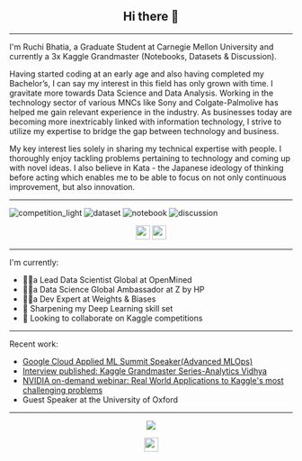 <h2 align="center">Hi there 👋</h2>

---
I'm Ruchi Bhatia, a Graduate Student at Carnegie Mellon University and currently a 3x Kaggle Grandmaster (Notebooks, Datasets & Discussion).

Having started coding at an early age and also having completed my Bachelor’s, I can say my interest in this field has only grown with time. I gravitate more towards Data Science and Data Analysis. Working in the technology sector of various MNCs like Sony and Colgate-Palmolive has helped me gain relevant experience in the industry. As businesses today are becoming more inextricably linked with information technology, I strive to utilize my expertise to bridge the gap between technology and business.       

My key interest lies solely in sharing my technical expertise with people. I thoroughly enjoy tackling problems pertaining to technology and coming up with novel ideas. I also believe in Kata - the Japanese ideology of thinking before acting which enables me to be able to focus on not only continuous improvement, but also innovation.

---

![competition_light](https://road-to-kaggle-grandmaster.vercel.app/api/badges/ruchi798/competition/light)
![dataset](https://road-to-kaggle-grandmaster.vercel.app/api/badges/ruchi798/dataset/light)
![notebook](https://road-to-kaggle-grandmaster.vercel.app/api/badges/ruchi798/notebook/light)
![discussion](https://road-to-kaggle-grandmaster.vercel.app/api/badges/ruchi798/discussion/light)

<p align=center>
<a href="https://www.kaggle.com/ruchi798"><img height="25" src="https://img.shields.io/badge/Kaggle-profile-%2320beff"></a>
<a href="https://datascience.hp.com/us/en/our-ambassadors/ruchi-bhatia.html"><img height="25" src="https://img.shields.io/badge/Z%20by%20HP-Ambassador%20Profile-lightgrey"></a>
</p>

---
I'm currently:
- 👩‍💻a Lead Data Scientist Global at OpenMined
- 👩‍💻a Data Science Global Ambassador at Z by HP 
- 👩‍💻a Dev Expert at Weights & Biases
- 🌱 Sharpening my Deep Learning skill set
- 👯 Looking to collaborate on Kaggle competitions
---

Recent work:
- <a href="https://cloudonair.withgoogle.com/events/summit-ml-practitioners/watch?talk=t3_s5_kaggle_grandmasters">Google Cloud Applied ML Summit Speaker(Advanced MLOps)</a>
- <a href="https://www.analyticsvidhya.com/blog/2021/02/kaggle-grandmaster-series-exclusive-interview-with-kaggle-datasets-grandmaster-ruchi-bhatiarank-5/">Interview published: Kaggle Grandmaster Series-Analytics Vidhya</a>
- <a href="https://info.nvidia.com/real-world-applications-to-kaggle-challenges-reg-page.html?ondemandrgt=yes#">NVIDIA on-demand webinar: Real World Applications to Kaggle's most challenging problems</a>
- Guest Speaker at the University of Oxford

---

<p align="center">
  <img align="center" src="https://github-readme-stats.vercel.app/api/top-langs/?username=ruch798&layout=compact)](https://github.com/anuraghazra/github-readme-stats" />
</p>

<p align=center>
<img height="25" src="https://komarev.com/ghpvc/?username=ruch798&color=brightgreen" />
<a href="https://github.com/ruch798">
</a>
</p>


<!-- ![Ruchi's github stats](https://github-readme-stats.vercel.app/api?username=ruch798&show_icons=true&hide=contribs,issues)
